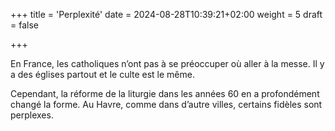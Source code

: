 +++
title = 'Perplexité'
date = 2024-08-28T10:39:21+02:00
weight = 5
draft = false

+++

En France, les catholiques n’ont pas à se préoccuper où aller à la messe. Il y a des églises partout et le culte est le même.

Cependant, la réforme de la liturgie dans les années 60 en a profondément changé la forme. Au Havre, comme dans d’autre villes, certains fidèles sont perplexes.